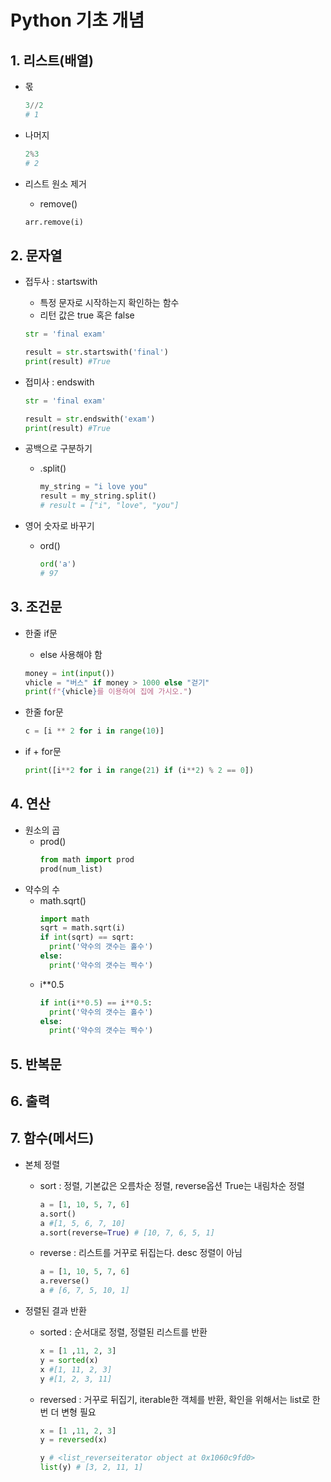 # Python 기초 개념  

## 1. 리스트(배열)  
- 몫  
  ```py
  3//2
  # 1 
  ```

- 나머지
  ```py
  2%3
  # 2 
  ```
- 리스트 원소 제거
  - remove()  
  ```py
  arr.remove(i)
  ```  


## 2. 문자열  
- 접두사 : startswith  
  - 특정 문자로 시작하는지 확인하는 함수  
  - 리턴 값은 true 혹은 false  
  ```py
  str = 'final exam'
  
  result = str.startswith('final')
  print(result) #True
  ```

- 접미사 : endswith  
  ```py
  str = 'final exam'
  
  result = str.endswith('exam')
  print(result) #True
  ```  

- 공백으로 구분하기
  - .split()
    ```py
    my_string = "i love you"
    result = my_string.split()
    # result = ["i", "love", "you"]
    ```  

- 영어 숫자로 바꾸기
  - ord()
    ```py
    ord('a')
    # 97
    ```  

## 3. 조건문  
- 한줄 if문
  - else 사용해야 함   
  ```py
  money = int(input())
  vhicle = "버스" if money > 1000 else "걷기"
  print(f"{vhicle}를 이용하여 집에 가시오.")
  ```  

- 한줄 for문  
  ```py
  c = [i ** 2 for i in range(10)]
  ```  

- if + for문  
  ```py
  print([i**2 for i in range(21) if (i**2) % 2 == 0])
  ```

## 4. 연산  
- 원소의 곱  
  - prod()  
    ```py
    from math import prod
    prod(num_list)
    ```
- 약수의 수  
  - math.sqrt()  
    ```py
    import math
    sqrt = math.sqrt(i)
    if int(sqrt) == sqrt:
      print('약수의 갯수는 홀수')
    else:
      print('약수의 갯수는 짝수')
    ```  
  - i**0.5  
    ```py
    if int(i**0.5) == i**0.5:
      print('약수의 갯수는 홀수')
    else:
      print('약수의 갯수는 짝수')
    ```  
    
## 5. 반복문  

## 6. 출력  

## 7. 함수(메서드)  
- 본체 정렬
  - sort : 정렬, 기본값은 오름차순 정렬, reverse옵션 True는 내림차순 정렬  
    ```py
    a = [1, 10, 5, 7, 6]
    a.sort()
    a #[1, 5, 6, 7, 10]
    a.sort(reverse=True) # [10, 7, 6, 5, 1]
    ```  

  - reverse : 리스트를 거꾸로 뒤집는다. desc 정렬이 아님  
    ```py
    a = [1, 10, 5, 7, 6]
    a.reverse()
    a # [6, 7, 5, 10, 1]
    ```  

- 정렬된 결과 반환
  - sorted : 순서대로 정렬, 정렬된 리스트를 반환  
    ```py
    x = [1 ,11, 2, 3]
    y = sorted(x)
    x #[1, 11, 2, 3]
    y #[1, 2, 3, 11]
    ```  
  - reversed : 거꾸로 뒤집기, iterable한 객체를 반환, 확인을 위해서는 list로 한번 더 변형 필요
    ```py
    x = [1 ,11, 2, 3]
    y = reversed(x)
    
    y # <list_reverseiterator object at 0x1060c9fd0>
    list(y) # [3, 2, 11, 1]
    ```  

